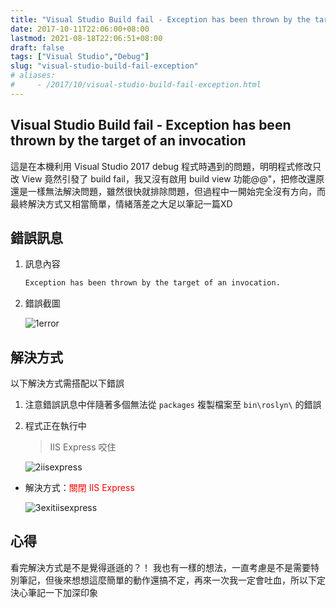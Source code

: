 ```yaml
---
title: "Visual Studio Build fail - Exception has been thrown by the target of an invocation"
date: 2017-10-11T22:06:00+08:00
lastmod: 2021-08-18T22:06:51+08:00
draft: false
tags: ["Visual Studio","Debug"]
slug: "visual-studio-build-fail-exception"
# aliases:
#     - /2017/10/visual-studio-build-fail-exception.html
---
```

## Visual Studio Build fail - Exception has been thrown by the target of an invocation

這是在本機利用 Visual Studio 2017 debug 程式時遇到的問題，明明程式修改只改 View 竟然引發了 build fail，我又沒有啟用 build view 功能@@"，把修改還原還是一樣無法解決問題，雖然很快就排除問題，但過程中一開始完全沒有方向，而最終解決方式又相當簡單，情緒落差之大足以筆記一篇XD

## 錯誤訊息

1. 訊息內容

    ```txt
    Exception has been thrown by the target of an invocation.
    ```

2. 錯誤截圖

    ![1error](https://user-images.githubusercontent.com/3851540/31444696-7dd51c1a-aecf-11e7-9741-00bef8a83a84.png)

## 解決方式

以下解決方式需搭配以下錯誤

1. 注意錯誤訊息中伴隨著多個無法從 `packages` 複製檔案至 `bin\roslyn\` 的錯誤

2. 程式正在執行中

    > IIS Express 咬住

    ![2iisexpress](https://user-images.githubusercontent.com/3851540/31444697-7dfe5e2c-aecf-11e7-9f93-bda4a410dc2e.png)

* 解決方式：<span style="color:red">關閉 IIS Express</span>

    ![3exitiisexpress](https://user-images.githubusercontent.com/3851540/31444698-7e241e82-aecf-11e7-9ae0-3844942f90e4.png)

## 心得

看完解決方式是不是覺得遜遜的？！ 我也有一樣的想法，一直考慮是不是需要特別筆記，但後來想想這麼簡單的動作還搞不定，再來一次我一定會吐血，所以下定決心筆記一下加深印象
